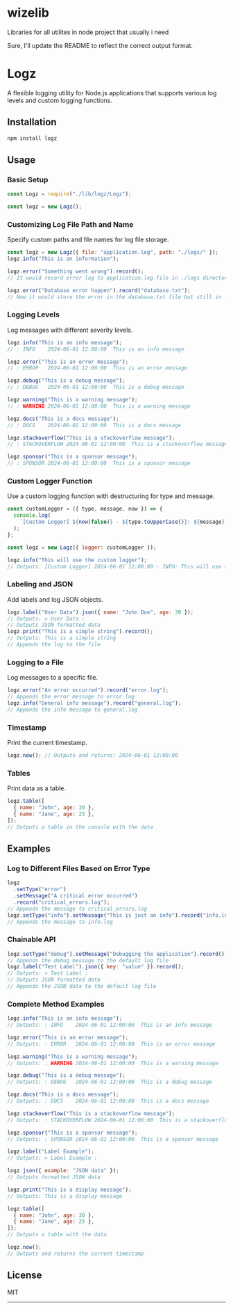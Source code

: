# wizelib

Libraries for all utilites in node project that usually i need

Sure, I'll update the README to reflect the correct output format.

# Logz

A flexible logging utility for Node.js applications that supports various log levels and custom logging functions.

## Installation

```bash
npm install logz
```

## Usage

### Basic Setup

```javascript
const Logz = require("./lib/logz/Logz");

const logz = new Logz();
```

### Customizing Log File Path and Name

Specify custom paths and file names for log file storage.

```javascript
const logz = new Logz({ file: "application.log", path: "./logs/" });
logz.info("This is an information");

logz.error("Something went wrong").record();
// It would record error log to application.log file in ./logs directory like as defined in the option of constructor on Logz class

logz.error("Database error happen").record("database.txt");
// Now it would store the error in the database.txt file but still in ./logs directory
```

### Logging Levels

Log messages with different severity levels.

```javascript
logz.info("This is an info message");
// : INFO    2024-06-01 12:00:00  This is an info message

logz.error("This is an error message");
// : ERROR   2024-06-01 12:00:00  This is an error message

logz.debug("This is a debug message");
// : DEBUG   2024-06-01 12:00:00  This is a debug message

logz.warning("This is a warning message");
// : WARNING 2024-06-01 12:00:00  This is a warning message

logz.docs("This is a docs message");
// : DOCS    2024-06-01 12:00:00  This is a docs message

logz.stackoverflow("This is a stackoverflow message");
// : STACKOVERFLOW 2024-06-01 12:00:00  This is a stackoverflow message - https://stackoverflow.com/search?q=This%20is%20a%20stackoverflow%20message

logz.sponsor("This is a sponsor message");
// : SPONSOR 2024-06-01 12:00:00  This is a sponsor message
```

### Custom Logger Function

Use a custom logging function with destructuring for type and message.

```javascript
const customLogger = ({ type, message, now }) => {
  console.log(
    `[Custom Logger] ${now(false)} - ${type.toUpperCase()}: ${message}`
  );
};

const logz = new Logz({ logger: customLogger });

logz.info("This will use the custom logger");
// Outputs: [Custom Logger] 2024-06-01 12:00:00 - INFO: This will use the custom logger
```

### Labeling and JSON

Add labels and log JSON objects.

```javascript
logz.label("User Data").json({ name: "John Doe", age: 30 });
// Outputs: > User Data :
// Outputs JSON formatted data
logz.print("This is a simple string").record();
// Outputs: This is a simple string
// Appends the log to the file
```

### Logging to a File

Log messages to a specific file.

```javascript
logz.error("An error occurred").record("error.log");
// Appends the error message to error.log
logz.info("General info message").record("general.log");
// Appends the info message to general.log
```

### Timestamp

Print the current timestamp.

```javascript
logz.now(); // Outputs and returns: 2024-06-01 12:00:00
```

### Tables

Print data as a table.

```javascript
logz.table([
  { name: "John", age: 30 },
  { name: "Jane", age: 25 },
]);
// Outputs a table in the console with the data
```

## Examples

### Log to Different Files Based on Error Type

```javascript
logz
  .setType("error")
  .setMessage("A critical error occurred")
  .record("critical_errors.log");
// Appends the message to critical_errors.log
logz.setType("info").setMessage("This is just an info").record("info.log");
// Appends the message to info.log
```

### Chainable API

```javascript
logz.setType("debug").setMessage("Debugging the application").record();
// Appends the debug message to the default log file
logz.label("Test Label").json({ key: "value" }).record();
// Outputs: > Test Label :
// Outputs JSON formatted data
// Appends the JSON data to the default log file
```

### Complete Method Examples

```javascript
logz.info("This is an info message");
// Outputs: : INFO    2024-06-01 12:00:00  This is an info message

logz.error("This is an error message");
// Outputs: : ERROR   2024-06-01 12:00:00  This is an error message

logz.warning("This is a warning message");
// Outputs: : WARNING 2024-06-01 12:00:00  This is a warning message

logz.debug("This is a debug message");
// Outputs: : DEBUG   2024-06-01 12:00:00  This is a debug message

logz.docs("This is a docs message");
// Outputs: : DOCS    2024-06-01 12:00:00  This is a docs message

logz.stackoverflow("This is a stackoverflow message");
// Outputs: : STACKOVERFLOW 2024-06-01 12:00:00  This is a stackoverflow message with a StackOverflow search URL

logz.sponsor("This is a sponsor message");
// Outputs: : SPONSOR 2024-06-01 12:00:00  This is a sponsor message

logz.label("Label Example");
// Outputs: > Label Example :

logz.json({ example: "JSON data" });
// Outputs formatted JSON data

logz.print("This is a display message");
// Outputs: This is a display message

logz.table([
  { name: "John", age: 30 },
  { name: "Jane", age: 25 },
]);
// Outputs a table with the data

logz.now();
// Outputs and returns the current timestamp
```

## License

MIT

---
